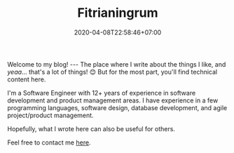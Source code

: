 ﻿---
title: "Fitrianingrum"
description: "— About me and this blog —"
date: 2020-04-08T22:58:46+07:00
---

Welcome to my blog! --- The place where I write about the things I like, and _yeaa_... that's a lot of things! 😊
But for the most part, you'll find technical content here. 

I'm a Software Engineer with 12+ years of experience in software development and product management areas. 
I have experience in a few programming languages, software design, database development, and agile project/product management.

Hopefully, what I wrote here can also be useful for others. 

Feel free to contact me <a href="/contact">[here](/contact).